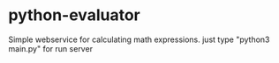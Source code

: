 # python-evaluator
Simple webservice for calculating math expressions.
just type "python3 main.py" for run server
